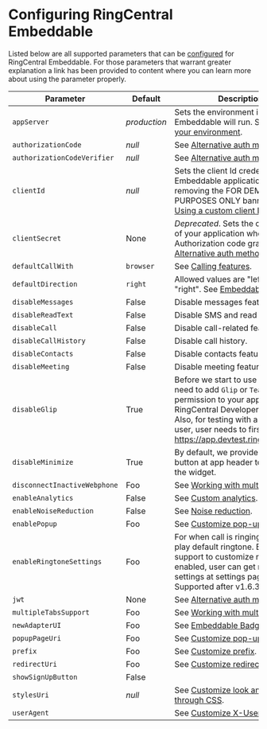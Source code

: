# Configuring RingCentral Embeddable

Listed below are all supported parameters that can be [configured](setting-params.md) for RingCentral Embeddable. For those parameters that warrant greater explanation a link has been provided to content where you can learn more about using the parameter properly. 

<div id="config-table" markdown>

| Parameter | Default | Description |
|-|-|-|
| `appServer` | *production* | Sets the environment in which Embeddable will run. See [Setting your environment](environment.md). |
| `authorizationCode` | *null* | See [Alternative auth methods](../integration/authorization.md). |
| `authorizationCodeVerifier` | *null* | See [Alternative auth methods](../integration/authorization.md). |
| `clientId` | *null* | Sets the client Id credential of your Embeddable application. Useful in removing the FOR DEMO PURPOSES ONLY banner. See [Using a custom client ID](client-id.md). |
| `clientSecret` | None | *Deprecated*. Sets the client secret of your application when using Authorization code grant type. See [Alternative auth methods](../integration/authorization.md). |
| `defaultCallWith` | `browser` | See [Calling features](call-settings.md). |
| `defaultDirection` | `right` | Allowed values are "left" and "right". See [Embeddable Badge](badge.md). |
| `disableMessages` | False | Disable messages feature.  |
| `disableReadText` | False | Disable SMS and read text feature. |
| `disableCall` | False | Disable call-related features. |
| `disableCallHistory` | False | Disable call history. |
| `disableContacts` | False | Disable contacts feature. |
| `disableMeeting` | False | Disable meeting feature. |
| `disableGlip` | True | Before we start to use Glip API, need to add `Glip` or `Team Messaging` permission to your app in RingCentral Developer website. Also, for testing with a sandbox user, user needs to first login to https://app.devtest.ringcentral.com |
| `disableMinimize` | True | By default, we provide Minimize button at app header to minimize the widget. |
| `disconnectInactiveWebphone` | Foo | See [Working with multuple tabs](multiple-tabs.md). |
| `enableAnalytics` | False | See [Custom analytics](../integrations/analytics.md). |
| `enableNoiseReduction` | False | See [Noise reduction](noise-reduction.md). |
| `enablePopup` | Foo | See [Customize pop-up window](popup-window.md). |
| `enableRingtoneSettings` | Foo | For when call is ringing, app will play default ringtone. But we also support to customize ringtone. By enabled, user can get ringtone settings at settings page. Supported after v1.6.3 |
| `jwt` | None | See [Alternative auth methods](../integration/authorization.md). |
| `multipleTabsSupport` | Foo | See [Working with multuple tabs](multiple-tabs.md). |
| `newAdapterUI` | Foo | See [Embeddable Badge](badge.md). |
| `popupPageUri` | Foo | See [Customize pop-up window](popup-window.md). |
| `prefix` | Foo | See [Customize prefix](prefix.md). |
| `redirectUri` | Foo | See [Customize redirectUri](redirect-uri.md). |
| `showSignUpButton` | False |  |
| `stylesUri` | *null* | See [Customize look and feel through CSS](styles.md). |
| `userAgent` |  | See [Customize X-User-Agent](user-agent.md). |

</div>


